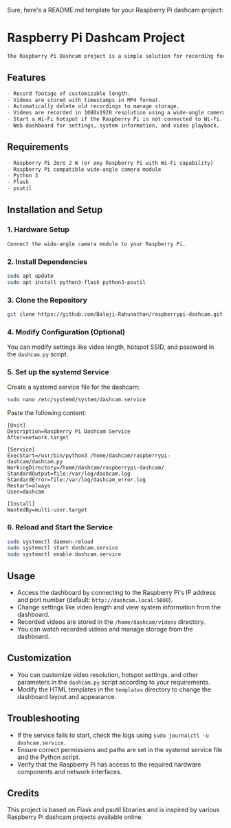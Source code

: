 Sure, here's a README.md template for your Raspberry Pi dashcam project:

# Raspberry Pi Dashcam Project
```markdown
The Raspberry Pi Dashcam project is a simple solution for recording footage using a Raspberry Pi Zero 2 W and a wide-angle camera module. This project allows you to record videos, manage storage, view system information, and even create a Wi-Fi hotspot if the Raspberry Pi is not connected to a Wi-Fi network.
```
## Features
```markdown
- Record footage of customizable length.
- Videos are stored with timestamps in MP4 format.
- Automatically delete old recordings to manage storage.
- Videos are recorded in 1080x1920 resolution using a wide-angle camera module.
- Start a Wi-Fi hotspot if the Raspberry Pi is not connected to Wi-Fi.
- Web dashboard for settings, system information, and video playback.
```

## Requirements
```markdown
- Raspberry Pi Zero 2 W (or any Raspberry Pi with Wi-Fi capability)
- Raspberry Pi compatible wide-angle camera module
- Python 3
- Flask
- psutil
```

## Installation and Setup

### 1. Hardware Setup
```markdown
Connect the wide-angle camera module to your Raspberry Pi.
```

### 2. Install Dependencies
```bash
sudo apt update
sudo apt install python3-flask python3-psutil
```

### 3. Clone the Repository

```bash
git clone https://github.com/Balaji-Rahunathan/raspberrypi-dashcam.git
```

### 4. Modify Configuration (Optional)

You can modify settings like video length, hotspot SSID, and password in the `dashcam.py` script.

### 5. Set up the systemd Service

Create a systemd service file for the dashcam:

```bash
sudo nano /etc/systemd/system/dashcam.service
```

Paste the following content:

```
[Unit]
Description=Raspberry Pi Dashcam Service
After=network.target

[Service]
ExecStart=/usr/bin/python3 /home/dashcam/raspberrypi-dashcam/dashcam.py
WorkingDirectory=/home/dashcam/raspberrypi-dashcam/
StandardOutput=file:/var/log/dashcam.log
StandardError=file:/var/log/dashcam_error.log
Restart=always
User=dashcam

[Install]
WantedBy=multi-user.target
```

### 6. Reload and Start the Service

```bash
sudo systemctl daemon-reload
sudo systemctl start dashcam.service
sudo systemctl enable dashcam.service
```

## Usage

- Access the dashboard by connecting to the Raspberry Pi's IP address and port number (default: `http://dashcam.local:5000`).
- Change settings like video length and view system information from the dashboard.
- Recorded videos are stored in the `/home/dashcam/videos` directory.
- You can watch recorded videos and manage storage from the dashboard.

## Customization

- You can customize video resolution, hotspot settings, and other parameters in the `dashcam.py` script according to your requirements.
- Modify the HTML templates in the `templates` directory to change the dashboard layout and appearance.

## Troubleshooting

- If the service fails to start, check the logs using `sudo journalctl -u dashcam.service`.
- Ensure correct permissions and paths are set in the systemd service file and the Python script.
- Verify that the Raspberry Pi has access to the required hardware components and network interfaces.

## Credits

This project is based on Flask and psutil libraries and is inspired by various Raspberry Pi dashcam projects available online.

```
